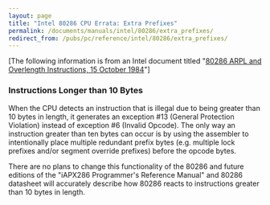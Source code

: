 ```yaml
---
layout: page
title: "Intel 80286 CPU Errata: Extra Prefixes"
permalink: /documents/manuals/intel/80286/extra_prefixes/
redirect_from: /pubs/pc/reference/intel/80286/extra_prefixes/
---
```


[The following information is from an Intel document titled "[80286 ARPL and Overlength Instructions, 15 October 1984](/documents/manuals/intel/80286/files/80286_ARPL-1984-10-15.pdf)"]

### Instructions Longer than 10 Bytes

When the CPU detects an instruction that is illegal due to being greater than 10 bytes in length, it generates an
exception #13 (General Protection Violation) instead of exception #6 (Invalid Opcode). The only way an instruction
greater than ten bytes can occur is by using the assembler to intentionally place multiple redundant prefix bytes
(e.g. multiple lock prefixes and/or segment override prefixes) before the opcode bytes.

There are no plans to change this functionality of the 80286 and future editions of the "iAPX286 Programmer's Reference
Manual" and 80286 datasheet will accurately describe how 80286 reacts to instructions greater than 10 bytes in length.
